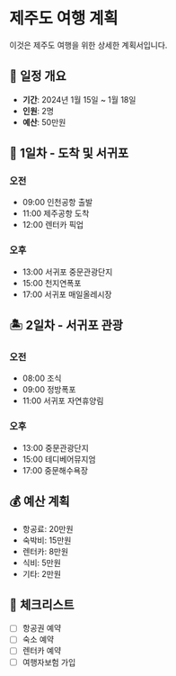 # 제주도 여행 계획

이것은 제주도 여행을 위한 상세한 계획서입니다.

## 📅 일정 개요
- **기간**: 2024년 1월 15일 ~ 1월 18일
- **인원**: 2명
- **예산**: 50만원

## 🛫 1일차 - 도착 및 서귀포
### 오전
- 09:00 인천공항 출발
- 11:00 제주공항 도착
- 12:00 렌터카 픽업

### 오후
- 13:00 서귀포 중문관광단지
- 15:00 천지연폭포
- 17:00 서귀포 매일올레시장

## 🏝️ 2일차 - 서귀포 관광
### 오전
- 08:00 조식
- 09:00 정방폭포
- 11:00 서귀포 자연휴양림

### 오후
- 13:00 중문관광단지
- 15:00 테디베어뮤지엄
- 17:00 중문해수욕장

## 💰 예산 계획
- 항공료: 20만원
- 숙박비: 15만원
- 렌터카: 8만원
- 식비: 5만원
- 기타: 2만원

## 📝 체크리스트
- [ ] 항공권 예약
- [ ] 숙소 예약
- [ ] 렌터카 예약
- [ ] 여행자보험 가입
